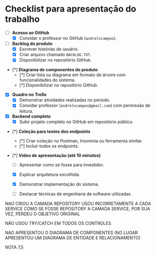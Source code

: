 # Checklist para apresentação do trabalho

- [ ] **Acesso ao GitHub**  
  - [X] Convidar o professor no GitHub (`andrelncampos`).

- [ ] **Backlog do produto**  
  - [X] Escrever histórias de usuário.
  - [X] Criar arquivo chamado `BACKLOG.TXT`.
  - [X] Disponibilizar no repositório GitHub.

- [*] **Diagrama de componentes do produto**  
  - [*] Criar lista ou diagrama em formato de árvore com funcionalidades do sistema.
  - [*] Disponibilizar no repositório GitHub.

- [X] **Quadro no Trello**  
  - [X] Demonstrar atividades realizadas no período.
  - [X] Convidar professor (`andrelncampos@gmail.com`) com permissão de leitura.

- [X] **Backend completo**  
  - [X] Subir projeto completo no GitHub em repositório público.

- [*] **Coleção para testes dos endpoints**  
  - [*] Criar coleção no Postman, Insomnia ou ferramenta similar.
  - [*] Incluir todos os endpoints.

- [*] **Vídeo de apresentação (até 10 minutos)**  
  - [ ] Apresentar como se fosse para investidor.
  - [X] Explicar arquitetura escolhida.
  - [X] Demonstrar implementação do sistema.
  - [ ] Destacar técnicas de engenharia de software utilizadas.


NAO CRIOU A CAMADA REPOSITORY
USOU INCORRETAMENTE A CADA SERVICE COMO SE FOSSE REPOSITORY
A CAMADA SERVICE, POR SUA VEZ, PERDEU O OBJETIVO ORIGINAL

NÃO USOU TRY/CATCH EM TODOS OS CONTROLES

NAO APRESENTOU O DIAGRAMA DE COMPONENTES
(NO LUGAR APRESENTOU UM DIAGRAMA DE ENTIDADE E RELACIONAMENTO)

NOTA 7,5
